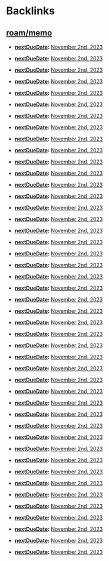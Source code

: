 
# Backlinks
## [roam/memo](<roam/memo.md>)
- **[nextDueDate](<nextDueDate.md>):** [November 2nd, 2023](<November 2nd, 2023.md>)

- **[nextDueDate](<nextDueDate.md>):** [November 2nd, 2023](<November 2nd, 2023.md>)

- **[nextDueDate](<nextDueDate.md>):** [November 2nd, 2023](<November 2nd, 2023.md>)

- **[nextDueDate](<nextDueDate.md>):** [November 2nd, 2023](<November 2nd, 2023.md>)

- **[nextDueDate](<nextDueDate.md>):** [November 2nd, 2023](<November 2nd, 2023.md>)

- **[nextDueDate](<nextDueDate.md>):** [November 2nd, 2023](<November 2nd, 2023.md>)

- **[nextDueDate](<nextDueDate.md>):** [November 2nd, 2023](<November 2nd, 2023.md>)

- **[nextDueDate](<nextDueDate.md>):** [November 2nd, 2023](<November 2nd, 2023.md>)

- **[nextDueDate](<nextDueDate.md>):** [November 2nd, 2023](<November 2nd, 2023.md>)

- **[nextDueDate](<nextDueDate.md>):** [November 2nd, 2023](<November 2nd, 2023.md>)

- **[nextDueDate](<nextDueDate.md>):** [November 2nd, 2023](<November 2nd, 2023.md>)

- **[nextDueDate](<nextDueDate.md>):** [November 2nd, 2023](<November 2nd, 2023.md>)

- **[nextDueDate](<nextDueDate.md>):** [November 2nd, 2023](<November 2nd, 2023.md>)

- **[nextDueDate](<nextDueDate.md>):** [November 2nd, 2023](<November 2nd, 2023.md>)

- **[nextDueDate](<nextDueDate.md>):** [November 2nd, 2023](<November 2nd, 2023.md>)

- **[nextDueDate](<nextDueDate.md>):** [November 2nd, 2023](<November 2nd, 2023.md>)

- **[nextDueDate](<nextDueDate.md>):** [November 2nd, 2023](<November 2nd, 2023.md>)

- **[nextDueDate](<nextDueDate.md>):** [November 2nd, 2023](<November 2nd, 2023.md>)

- **[nextDueDate](<nextDueDate.md>):** [November 2nd, 2023](<November 2nd, 2023.md>)

- **[nextDueDate](<nextDueDate.md>):** [November 2nd, 2023](<November 2nd, 2023.md>)

- **[nextDueDate](<nextDueDate.md>):** [November 2nd, 2023](<November 2nd, 2023.md>)

- **[nextDueDate](<nextDueDate.md>):** [November 2nd, 2023](<November 2nd, 2023.md>)

- **[nextDueDate](<nextDueDate.md>):** [November 2nd, 2023](<November 2nd, 2023.md>)

- **[nextDueDate](<nextDueDate.md>):** [November 2nd, 2023](<November 2nd, 2023.md>)

- **[nextDueDate](<nextDueDate.md>):** [November 2nd, 2023](<November 2nd, 2023.md>)

- **[nextDueDate](<nextDueDate.md>):** [November 2nd, 2023](<November 2nd, 2023.md>)

- **[nextDueDate](<nextDueDate.md>):** [November 2nd, 2023](<November 2nd, 2023.md>)

- **[nextDueDate](<nextDueDate.md>):** [November 2nd, 2023](<November 2nd, 2023.md>)

- **[nextDueDate](<nextDueDate.md>):** [November 2nd, 2023](<November 2nd, 2023.md>)

- **[nextDueDate](<nextDueDate.md>):** [November 2nd, 2023](<November 2nd, 2023.md>)

- **[nextDueDate](<nextDueDate.md>):** [November 2nd, 2023](<November 2nd, 2023.md>)

- **[nextDueDate](<nextDueDate.md>):** [November 2nd, 2023](<November 2nd, 2023.md>)

- **[nextDueDate](<nextDueDate.md>):** [November 2nd, 2023](<November 2nd, 2023.md>)

- **[nextDueDate](<nextDueDate.md>):** [November 2nd, 2023](<November 2nd, 2023.md>)

- **[nextDueDate](<nextDueDate.md>):** [November 2nd, 2023](<November 2nd, 2023.md>)

- **[nextDueDate](<nextDueDate.md>):** [November 2nd, 2023](<November 2nd, 2023.md>)

- **[nextDueDate](<nextDueDate.md>):** [November 2nd, 2023](<November 2nd, 2023.md>)

- **[nextDueDate](<nextDueDate.md>):** [November 2nd, 2023](<November 2nd, 2023.md>)

- **[nextDueDate](<nextDueDate.md>):** [November 2nd, 2023](<November 2nd, 2023.md>)

- **[nextDueDate](<nextDueDate.md>):** [November 2nd, 2023](<November 2nd, 2023.md>)

- **[nextDueDate](<nextDueDate.md>):** [November 2nd, 2023](<November 2nd, 2023.md>)

- **[nextDueDate](<nextDueDate.md>):** [November 2nd, 2023](<November 2nd, 2023.md>)

- **[nextDueDate](<nextDueDate.md>):** [November 2nd, 2023](<November 2nd, 2023.md>)

- **[nextDueDate](<nextDueDate.md>):** [November 2nd, 2023](<November 2nd, 2023.md>)

- **[nextDueDate](<nextDueDate.md>):** [November 2nd, 2023](<November 2nd, 2023.md>)


